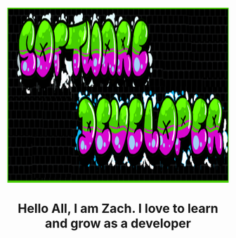 <p align="center">
  <img src="gitRMimage.png" height ="400"width="1000" title="hover text">
</p>
<h1 align="center"> Hello All, I am Zach. I love to learn and grow as a developer</h1>


